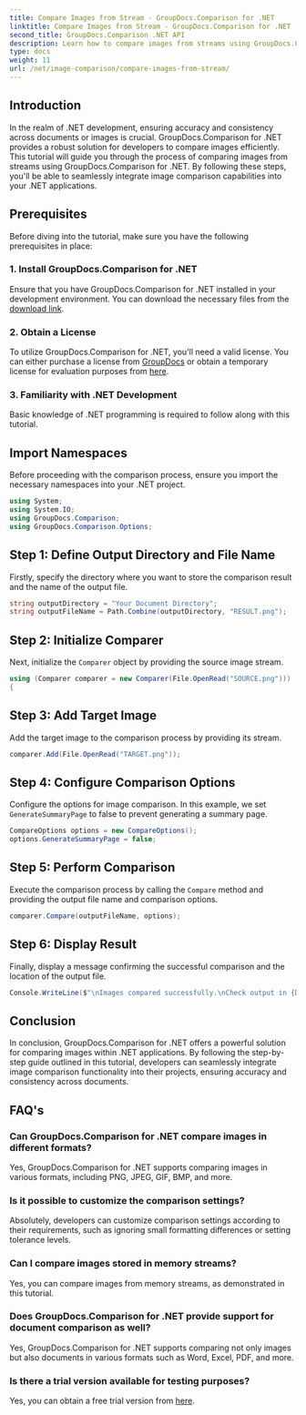 ```yaml
---
title: Compare Images from Stream - GroupDocs.Comparison for .NET
linktitle: Compare Images from Stream - GroupDocs.Comparison for .NET
second_title: GroupDocs.Comparison .NET API
description: Learn how to compare images from streams using GroupDocs.Comparison for .NET. Step-by-step guide for seamless integration into .NET applications.
type: docs
weight: 11
url: /net/image-comparison/compare-images-from-stream/
---
```

## Introduction
In the realm of .NET development, ensuring accuracy and consistency across documents or images is crucial. GroupDocs.Comparison for .NET provides a robust solution for developers to compare images efficiently. This tutorial will guide you through the process of comparing images from streams using GroupDocs.Comparison for .NET. By following these steps, you'll be able to seamlessly integrate image comparison capabilities into your .NET applications.
## Prerequisites
Before diving into the tutorial, make sure you have the following prerequisites in place:
### 1. Install GroupDocs.Comparison for .NET
Ensure that you have GroupDocs.Comparison for .NET installed in your development environment. You can download the necessary files from the [download link](https://releases.groupdocs.com/comparison/net/).
### 2. Obtain a License
To utilize GroupDocs.Comparison for .NET, you'll need a valid license. You can either purchase a license from [GroupDocs](https://purchase.groupdocs.com/buy) or obtain a temporary license for evaluation purposes from [here](https://purchase.groupdocs.com/temporary-license/).
### 3. Familiarity with .NET Development
Basic knowledge of .NET programming is required to follow along with this tutorial.

## Import Namespaces
Before proceeding with the comparison process, ensure you import the necessary namespaces into your .NET project. 
```csharp
using System;
using System.IO;
using GroupDocs.Comparison;
using GroupDocs.Comparison.Options;
```
## Step 1: Define Output Directory and File Name
Firstly, specify the directory where you want to store the comparison result and the name of the output file.
```csharp
string outputDirectory = "Your Document Directory";
string outputFileName = Path.Combine(outputDirectory, "RESULT.png");
```
## Step 2: Initialize Comparer
Next, initialize the `Comparer` object by providing the source image stream.
```csharp
using (Comparer comparer = new Comparer(File.OpenRead("SOURCE.png")))
{
```
## Step 3: Add Target Image
Add the target image to the comparison process by providing its stream.
```csharp
comparer.Add(File.OpenRead("TARGET.png"));
```
## Step 4: Configure Comparison Options
Configure the options for image comparison. In this example, we set `GenerateSummaryPage` to false to prevent generating a summary page.
```csharp
CompareOptions options = new CompareOptions();
options.GenerateSummaryPage = false;
```
## Step 5: Perform Comparison
Execute the comparison process by calling the `Compare` method and providing the output file name and comparison options.
```csharp
comparer.Compare(outputFileName, options);
```
## Step 6: Display Result
Finally, display a message confirming the successful comparison and the location of the output file.
```csharp
Console.WriteLine($"\nImages compared successfully.\nCheck output in {Directory.GetCurrentDirectory()}.");
```

## Conclusion
In conclusion, GroupDocs.Comparison for .NET offers a powerful solution for comparing images within .NET applications. By following the step-by-step guide outlined in this tutorial, developers can seamlessly integrate image comparison functionality into their projects, ensuring accuracy and consistency across documents.
## FAQ's
### Can GroupDocs.Comparison for .NET compare images in different formats?
Yes, GroupDocs.Comparison for .NET supports comparing images in various formats, including PNG, JPEG, GIF, BMP, and more.
### Is it possible to customize the comparison settings?
Absolutely, developers can customize comparison settings according to their requirements, such as ignoring small formatting differences or setting tolerance levels.
### Can I compare images stored in memory streams?
Yes, you can compare images from memory streams, as demonstrated in this tutorial.
### Does GroupDocs.Comparison for .NET provide support for document comparison as well?
Yes, GroupDocs.Comparison for .NET supports comparing not only images but also documents in various formats such as Word, Excel, PDF, and more.
### Is there a trial version available for testing purposes?
Yes, you can obtain a free trial version from [here](https://releases.groupdocs.com/).
